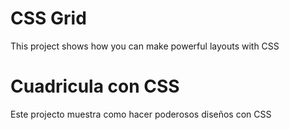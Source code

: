 # CSS Grid

This project shows how you can make powerful layouts with CSS

# Cuadricula con CSS

Este projecto muestra como hacer poderosos diseños con CSS 
